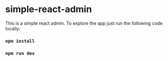 # simple-react-admin

This is a simple react admin. To explore the app just run the following code locally:

### `npm install`

### `npm run dev`

